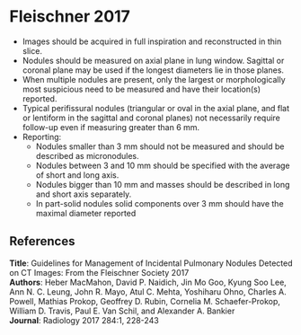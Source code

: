 # Fleischner 2017

- Images should be acquired in full inspiration and reconstructed in thin slice.
- Nodules should be measured on axial plane in lung window. Sagittal or coronal plane may be used if the longest diameters lie in those planes.
- When multiple nodules are present, only the largest or morphologically most suspicious need to be measured and have their location(s) reported.
- Typical perifissural nodules (triangular or oval in the axial plane, and flat or lentiform in the sagittal and coronal planes) not necessarily require follow-up even if measuring greater than 6 mm.
- Reporting:
  - Nodules smaller than 3 mm should not be measured and should be described as micronodules.
  - Nodules between 3 and 10 mm should be specified with the average of short and long axis.
  - Nodules bigger than 10 mm and masses should be described in long and short axis separately.
  - In part-solid nodules solid components over 3 mm should have the maximal diameter reported

## References

**Title**: Guidelines for Management of Incidental Pulmonary Nodules Detected on CT Images: From the Fleischner Society 2017\
**Authors**: Heber MacMahon, David P. Naidich, Jin Mo Goo, Kyung Soo Lee, Ann N. C. Leung, John R. Mayo, Atul C. Mehta, Yoshiharu Ohno, Charles A. Powell, Mathias Prokop, Geoffrey D. Rubin, Cornelia M. Schaefer-Prokop, William D. Travis, Paul E. Van Schil, and Alexander A. Bankier\
**Journal**: Radiology 2017 284:1, 228-243
